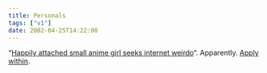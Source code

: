 ```yaml
---
title: Personals
tags: ["v1"]
date: 2002-04-25T14:22:08
---
```


&#8220;[Happily attached small anime girl seeks internet weirdo][1]&#8220;. Apparently. [Apply within][2].

[1]: http://www.orbyn.com/cult/archive/2002_04_01_index.htm#75808364 "More weirdos hassle Robyn"
[2]: http://www.orbyn.com/cult/ "The Cult of Orbyn"
